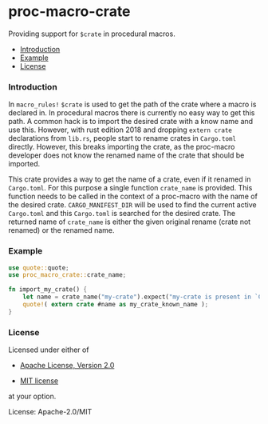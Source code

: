 # proc-macro-crate


Providing support for `$crate` in procedural macros.

* [Introduction](#introduction)
* [Example](#example)
* [License](#license)

### Introduction

In `macro_rules!` `$crate` is used to get the path of the crate where a macro is declared in. In
procedural macros there is currently no easy way to get this path. A common hack is to import the
desired crate with a know name and use this. However, with rust edition 2018 and dropping
`extern crate` declarations from `lib.rs`, people start to rename crates in `Cargo.toml` directly.
However, this breaks importing the crate, as the proc-macro developer does not know the renamed
name of the crate that should be imported.

This crate provides a way to get the name of a crate, even if it renamed in `Cargo.toml`. For this
purpose a single function `crate_name` is provided. This function needs to be called in the context
of a proc-macro with the name of the desired crate. `CARGO_MANIFEST_DIR` will be used to find the
current active `Cargo.toml` and this `Cargo.toml` is searched for the desired crate. The returned
name of `crate_name` is either the given original rename (crate not renamed) or the renamed name.

### Example

```rust
use quote::quote;
use proc_macro_crate::crate_name;

fn import_my_crate() {
    let name = crate_name("my-crate").expect("my-crate is present in `Cargo.toml`");
    quote!( extern crate #name as my_crate_known_name );
}

```

### License

Licensed under either of

 * [Apache License, Version 2.0](http://www.apache.org/licenses/LICENSE-2.0)

 * [MIT license](http://opensource.org/licenses/MIT)

at your option.

License: Apache-2.0/MIT
